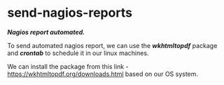 # send-nagios-reports
<b><i>Nagios report automated.</i></b>

To send automated nagios report, we can use the <b><i>wkhtmltopdf</i></b> package and <b><i>crontab</i></b> to schedule it in our linux machines. 

We can install the package from this link - https://wkhtmltopdf.org/downloads.html based on our OS system. 

